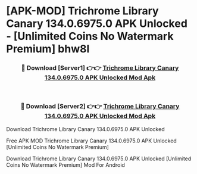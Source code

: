 # [APK-MOD] Trichrome Library Canary 134.0.6975.0 APK Unlocked - [Unlimited Coins No Watermark Premium] bhw8l



<div align="center">
<h3>🔴 Download [Server1] 👉👉 <a href="https://momento.my/?title=Trichrome_Library_Canary_134.0.6975.0_APK_Unlocked">Trichrome Library Canary 134.0.6975.0 APK Unlocked Mod Apk</a></h3><br>

<h3>🔴 Download [Server2] 👉👉 <a href="https://momento.my/?title=Trichrome_Library_Canary_134.0.6975.0_APK_Unlocked">Trichrome Library Canary 134.0.6975.0 APK Unlocked Mod Apk</a></h3>
</div>



Download Trichrome Library Canary 134.0.6975.0 APK Unlocked 

Free APK MOD Trichrome Library Canary 134.0.6975.0 APK Unlocked [Unlimited Coins No Watermark Premium]

Download Trichrome Library Canary 134.0.6975.0 APK Unlocked [Unlimited Coins No Watermark Premium] Mod For Android
